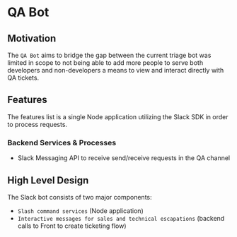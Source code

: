 # QA Bot


## Motivation

The `QA Bot` aims to bridge the gap between the current triage bot was limited in scope to not being able to add more people to serve both developers and non-developers a means to view and interact directly with QA tickets.

## Features

The features list is a single Node application utilizing the Slack SDK in order to process requests.

### Backend Services & Processes

- Slack Messaging API to receive send/receive requests in the QA channel

## High Level Design

The Slack bot consists of two major components:
- `Slash command services` (Node application)
- `Interactive messages for sales and technical escapations` (backend calls to Front to create ticketing flow)

